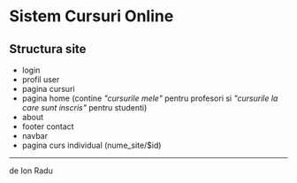 # Sistem Cursuri Online

## Structura site

* login
* profil user
* pagina cursuri
* pagina home (contine *"cursurile mele"* pentru profesori si *"cursurile la care sunt inscris"* pentru studenti)
* about
* footer contact
* navbar
* pagina curs individual (nume_site/$id)

---

de Ion Radu